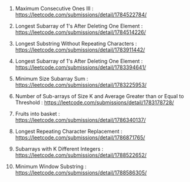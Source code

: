 1. Maximum Consecutive Ones III : https://leetcode.com/submissions/detail/1784522784/

2. Longest Subarray of 1's After Deleting One Element : https://leetcode.com/submissions/detail/1784514226/

3. Longest Substring Without Repeating Characters : https://leetcode.com/submissions/detail/1783911442/

4. Longest Subarray of 1's After Deleting One Element : https://leetcode.com/submissions/detail/1783394641/

5. Minimum Size Subarray Sum : https://leetcode.com/submissions/detail/1783225953/

6. Number of Sub-arrays of Size K and Average Greater than or Equal to Threshold : https://leetcode.com/submissions/detail/1783178728/

7. Fruits into basket : https://leetcode.com/submissions/detail/1786340137/

8. Longest Repeating Character Replacement : https://leetcode.com/submissions/detail/1786871765/

9. Subarrays with K Different Integers : https://leetcode.com/submissions/detail/1788522652/

10. Minimum Window Substring : https://leetcode.com/submissions/detail/1788586305/